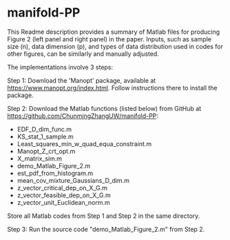 # manifold-PP

This Readme description provides a summary of Matlab files for producing Figure 2 (left panel and right panel) in the paper. Inputs, such as sample size (n), data dimension (p), and types of data distribution used in codes for other figures, can be similarly and manually adjusted.

The implementations involve 3 steps:

Step 1: Download the 'Manopt' package, available at https://www.manopt.org/index.html. Follow instructions there to install the package.

Step 2: Download the Matlab functions (listed below) from GitHub at https://github.com/ChunmingZhangUW/manifold-PP:

- EDF_D_dim_func.m
- KS_stat_1_sample.m
- Least_squares_min_w_quad_equa_constraint.m
- Manopt_Z_crt_opt.m
- X_matrix_sim.m
- demo_Matlab_Figure_2.m
- est_pdf_from_histogram.m
- mean_cov_mixture_Gaussians_D_dim.m
- z_vector_critical_dep_on_X_G.m
- z_vector_feasible_dep_on_X_G.m
- z_vector_unit_Euclidean_norm.m

Store all Matlab codes from Step 1 and Step 2 in the same directory.

Step 3: Run the source code "demo_Matlab_Figure_2.m" from Step 2.

